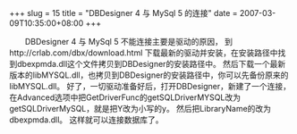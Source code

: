 +++
slug = 15
title = "DBDesigner 4 与 MySql 5 的连接"
date = 2007-03-09T10:35:00+08:00
+++

&emsp;&emsp;DBDesigner 4 与 MySql 5 不能连接主要是驱动的原因，
到http://crlab.com/dbx/download.html 下载最新的驱动并安装，在安装路径中找到dbexpmda.dll这个文件拷贝到DBDesigner的安装路径中。 
然后下载一个最新版本的libMYSQL.dll，也拷贝到DBDesigner的安装路径中，你可以先备份原来的libMYSQL.dll。
好了，一切驱动准备好后，打开DBDesigner，新建了一个连接，在Advanced选项中把GetDriverFunc的getSQLDriverMYSQL改为getSQLDriverMySQL，就是把Y改为小写的y。 
然后把LibraryName的改为dbexpmda.dll。 这样就可以连接数据库了。